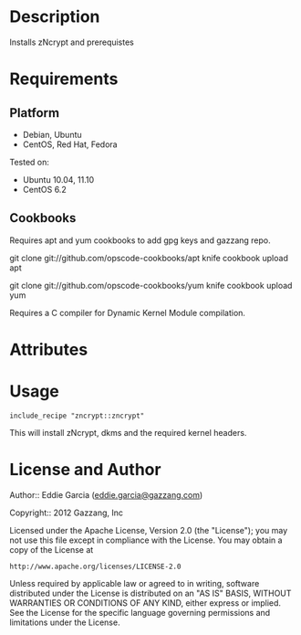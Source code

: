 Description
===========

Installs zNcrypt and prerequistes

Requirements
============

Platform
--------

* Debian, Ubuntu
* CentOS, Red Hat, Fedora

Tested on:

* Ubuntu 10.04, 11.10
* CentOS 6.2

Cookbooks
---------

Requires apt and yum cookbooks to add gpg keys and gazzang repo.

 git clone git://github.com/opscode-cookbooks/apt
 knife cookbook upload apt


 git clone git://github.com/opscode-cookbooks/yum
 knife cookbook upload yum


Requires a C compiler for Dynamic Kernel Module compilation.


Attributes
==========


Usage
=====

    include_recipe "zncrypt::zncrypt"
    
This will install zNcrypt, dkms and the required kernel headers.

License and Author
==================

Author:: Eddie Garcia (<eddie.garcia@gazzang.com>)

Copyright:: 2012 Gazzang, Inc

Licensed under the Apache License, Version 2.0 (the "License");
you may not use this file except in compliance with the License.
You may obtain a copy of the License at

    http://www.apache.org/licenses/LICENSE-2.0

Unless required by applicable law or agreed to in writing, software
distributed under the License is distributed on an "AS IS" BASIS,
WITHOUT WARRANTIES OR CONDITIONS OF ANY KIND, either express or implied.
See the License for the specific language governing permissions and
limitations under the License.